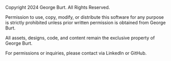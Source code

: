 Copyright 2024 George Burt. All Rights Reserved.

Permission to use, copy, modify, or distribute this software for any purpose is strictly prohibited unless prior written permission is obtained from George Burt.

All assets, designs, code, and content remain the exclusive property of George Burt.

For permissions or inquiries, please contact via LinkedIn or GitHub.